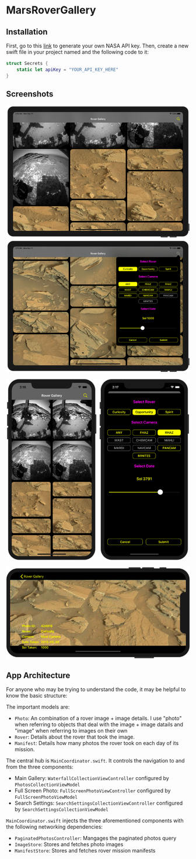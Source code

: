# MarsRoverGallery

## Installation

First, go to this [link](https://api.nasa.gov/) to generate your own NASA API key. Then, create a new swift file in your project named and the following code to it:

```swift
struct Secrets {
	static let apiKey = "YOUR_API_KEY_HERE"
}
```

## Screenshots

<div align="center">
    <img src="Screenshots/gallery_ipad.png?raw=true" alt="Gallery IPad"> 
    <img src="Screenshots/search_settings_ipad.png?raw=true" alt="Search Settings IPad"> 
    <p align="center">
        <img src="Screenshots/gallery_iphone.png?raw=true" alt="Gallery IPhone" width="250"> 
        <img src="Screenshots/search_settings_iphone.png?raw=true" alt="Search Settings IPhone" width="250">  
    </p>
    <img src="Screenshots/full_screen_landscape_iphone.png?raw=true" alt="Full Screen IPhone"> 
</div>

## App Architecture

For anyone who may be trying to understand the code, it may be helpful to know the basic structure:

The important models are:

- `Photo`: An combination of a rover image + image details. I use "photo" when referring to objects that deal with the image + image datails and "image" when referring to images on their own
- `Rover`: Details about the rover that took the image.
- `Manifest`: Details how many photos the rover took on each day of its mission.

The central hub is `MainCoordinator.swift`. It controls the navigation to and from the three components:

- Main Gallery: `WaterfallCollectionViewController` configured by `PhotosCollectionViewModel`
- Full Screen Photo: `FullScreenPhotoViewController` configured by `FullScreenPhotoViewModel`
- Search Settings: `SearchSettingsCollectionViewController` configured by `SearchSettingsCollectionViewModel`

`MainCoordinator.swift` injects the three aforementioned components with the following networking dependencies:

- `PaginatedPhotosController`: Mangages the paginated photos query
- `ImageStore`: Stores and fetches photo images
- `ManifestStore`: Stores and fetches rover mission manifests
